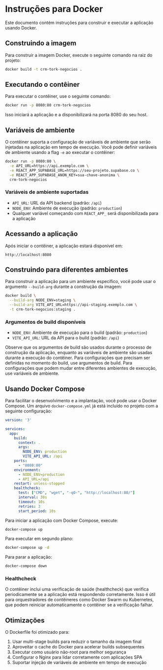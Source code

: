 # Instruções para Docker

Este documento contém instruções para construir e executar a aplicação usando Docker.

## Construindo a imagem

Para construir a imagem Docker, execute o seguinte comando na raiz do projeto:

```bash
docker build -t crm-tork-negocios .
```

## Executando o contêiner

Para executar o contêiner, use o seguinte comando:

```bash
docker run -p 8080:80 crm-tork-negocios
```

Isso iniciará a aplicação e a disponibilizará na porta 8080 do seu host.

## Variáveis de ambiente

O contêiner suporta a configuração de variáveis de ambiente que serão injetadas na aplicação em tempo de execução. Você pode definir variáveis de ambiente usando a flag `-e` ao executar o contêiner:

```bash
docker run -p 8080:80 \
  -e API_URL=https://api.exemplo.com \
  -e REACT_APP_SUPABASE_URL=https://seu-projeto.supabase.co \
  -e REACT_APP_SUPABASE_ANON_KEY=sua-chave-anonima \
  crm-tork-negocios
```

### Variáveis de ambiente suportadas

- `API_URL`: URL da API backend (padrão: `/api`)
- `NODE_ENV`: Ambiente de execução (padrão: `production`)
- Qualquer variável começando com `REACT_APP_` será disponibilizada para a aplicação

## Acessando a aplicação

Após iniciar o contêiner, a aplicação estará disponível em:

```
http://localhost:8080
```

## Construindo para diferentes ambientes

Para construir a aplicação para um ambiente específico, você pode usar o argumento `--build-arg` durante a construção da imagem:

```bash
docker build \
  --build-arg NODE_ENV=staging \
  --build-arg VITE_API_URL=https://api-staging.exemplo.com \
  -t crm-tork-negocios:staging .
```

### Argumentos de build disponíveis

- `NODE_ENV`: Ambiente de execução para o build (padrão: `production`)
- `VITE_API_URL`: URL da API para o build (padrão: `/api`)

Observe que os argumentos de build são usados durante o processo de construção da aplicação, enquanto as variáveis de ambiente são usadas durante a execução do contêiner. Para configurações que precisam ser definidas no momento do build, use argumentos de build. Para configurações que podem mudar entre diferentes ambientes de execução, use variáveis de ambiente.

## Usando Docker Compose

Para facilitar o desenvolvimento e a implantação, você pode usar o Docker Compose. Um arquivo `docker-compose.yml` já está incluído no projeto com a seguinte configuração:

```yaml
version: '3'

services:
  app:
    build:
      context: .
      args:
        NODE_ENV: production
        VITE_API_URL: /api
    ports:
      - "8080:80"
    environment:
      - NODE_ENV=production
      - API_URL=/api
    restart: unless-stopped
    healthcheck:
      test: ["CMD", "wget", "-qO-", "http://localhost:80/"]
      interval: 30s
      timeout: 10s
      retries: 3
      start_period: 10s
```

Para iniciar a aplicação com Docker Compose, execute:

```bash
docker-compose up
```

Para executar em segundo plano:

```bash
docker-compose up -d
```

Para parar a aplicação:

```bash
docker-compose down
```

### Healthcheck

O contêiner inclui uma verificação de saúde (healthcheck) que verifica periodicamente se a aplicação está respondendo corretamente. Isso é útil para orquestradores de contêineres como Docker Swarm ou Kubernetes, que podem reiniciar automaticamente o contêiner se a verificação falhar.

## Otimizações

O Dockerfile foi otimizado para:

1. Usar multi-stage builds para reduzir o tamanho da imagem final
2. Aproveitar o cache do Docker para acelerar builds subsequentes
3. Executar como usuário não-root para melhor segurança
4. Configurar o Nginx para lidar corretamente com aplicações SPA
5. Suportar injeção de variáveis de ambiente em tempo de execução
